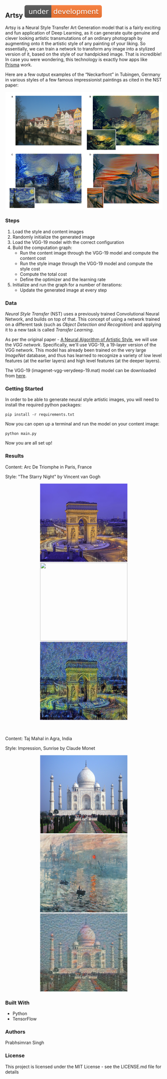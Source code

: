 ## Artsy ![Under Development](./data/under-development-orange.svg)

Artsy is a Neural Style Transfer Art Generation model that is a fairly exciting and fun application of Deep Learning, as it can generate quite genuine and clever looking artistic transmutations of an ordinary photograph by augmenting onto it the artistic style of any painting of your liking. So essentially, we can train a network to transform any image into a stylized version of it, based on the style of our handpicked image. That is incredible! In case you were wondering, this technology is exactly how apps like [Prisma](https://prisma-ai.com/) work.

Here are a few output examples of the “Neckarfront” in Tubingen, Germany in various styles of a few famous impressionist paintings as cited in the NST paper:

![“Neckarfront”, Tubingen, Germany in various styles of different paintings](./data/ns1.png)

### Steps

1. Load the style and content images
1. Randomly initialize the generated image
1. Load the VGG-19 model with the correct configuration
1. Build the computation graph:
    * Run the content image through the VGG-19 model and compute the content cost
    * Run the style image through the VGG-19 model and compute the style cost
    * Compute the total cost
    * Define the optimizer and the learning rate
1. Initialize and run the graph for a number of iterations: 
    * Update the generated image at every step

### Data

*Neural Style Transfer* (NST) uses a previously trained Convolutional Neural Network, and builds on top of that. This concept of using a network trained on a different task (such as *Object Detection and Recognition*) and applying it to a new task is called *Transfer Learning*.

As per the original paper - [A Neural Algorithm of Artistic Style](https://arxiv.org/abs/1508.06576), we will use the *VGG network*. Specifically, we'll use VGG-19, a 19-layer version of the VGG network. This model has already been trained on the very large *ImageNet* database, and thus has learned to recognize a variety of low level features (at the earlier layers) and high level features (at the deeper layers).

The VGG-19 (imagenet-vgg-verydeep-19.mat) model can be downloaded from [here](http://www.vlfeat.org/matconvnet/pretrained/).

### Getting Started

In order to be able to generate neural style artistic images, you will need to install the required python packages:

```
pip install -r requirements.txt
```

Now you can open up a terminal and run the model on your content image:

```
python main.py
```

Now you are all set up!

### Results

Content: Arc De Triomphe in Paris, France

Style: "The Starry Night" by Vincent van Gogh

<div align="center">
   <img src="./data/images/content/arc_de_triomphe.jpg" width=280 height=250>
   <img src="./data/images/style/starry_night_van_gogh.jpg" width=280 height=250>
   <img src="./data/result_1_output.jpg" width=280 height=250>
</div>

<br>
<br>

Content: Taj Mahal in Agra, India

Style: Impression, Sunrise by Claude Monet

<div align="center">
   <img src="./data/images/content/taj_mahal.jpg" width=280 height=250>
   <img src="./data/images/style/sunrise_monet.jpg" width=280 height=250>
   <img src="./data/result_2_output.jpg" width=280 height=250>
</div>

### Built With

* Python
* TensorFlow

### Authors

Prabhsimran Singh

### License

This project is licensed under the MIT License - see the LICENSE.md file for details
